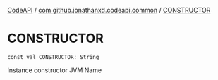 [CodeAPI](../index.md) / [com.github.jonathanxd.codeapi.common](index.md) / [CONSTRUCTOR](.)

# CONSTRUCTOR

`const val CONSTRUCTOR: String`

Instance constructor JVM Name

